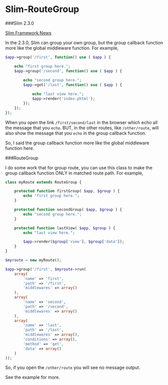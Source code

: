 Slim-RouteGroup
===============

###Slim 2.3.0

[Slim Framework News](http://www.slimframework.com/news/version-230)

In the 2.3.0, Slim can group your own group, but the group callback function more like the global middleware function. For example,

``` php
$app->group('/first', function() use ( $app ) {

    echo "first group here.";
    $app->group('/second', function() use ( $app ) {
        
        echo "second group here.";
        $app->get('/last', function() use ( $app ) {

            echo "last view here.";
            $app->render('index.phtml');
        });
    });
});
```

When you open the link `/first/second/last` in the browser which echo all the message that you `echo`. BUT, in the other routes, like `/other/route`, will also show the message that you `echo` in the group callback function.

So, I said the group callback function more like the global middleware function here.

###RouteGroup

I do some work that for group route, you can use this class to make the group callback function ONLY in matched route path. For example,

``` php
class myRoute extends RouteGroup {

    protected function firstGroup( $app, $group ) {
        echo "first group here.";
    }

    protected function secondGroup( $app, $group ) {
        echo "second group here.";
    }

    protected function lastView( $app, $group ) {
        echo "last view here.";

        $app->render($group['view'], $group['data']);
    }
}

$myroute = new myRoute();

$app->group('/first', $myroute->run(
    array(
        'name' => 'first',
        'path' => '/first',
        'middlewares' => array()
    ),
    array(
        'name' => 'second',
        'path' => '/second',
        'middlewares' => array()
    ),
    array(
        'name' => 'last',
        'path' => '/last',
        'middlewares' => array(),
        'conditions' => array(),
        'method' => 'get',
        'data' => array()
    )
));
```

So, if you open the `/other/route` you will see no message output.

See the example for more.
